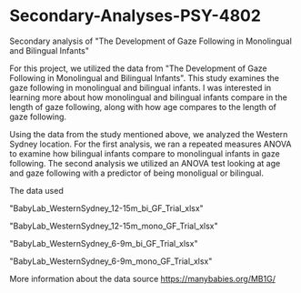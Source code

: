 # Secondary-Analyses-PSY-4802
Secondary analysis of "The Development of Gaze Following in Monolingual and Bilingual Infants"

For this project, we utilized the data from "The Development of Gaze Following in Monolingual and Bilingual Infants". This study examines the gaze following in monolingual and bilingual infants. I was interested in learning more about how monolingual and bilingual infants compare in the length of gaze following, along with how age compares to the length of gaze following.

Using the data from the study mentioned above, we analyzed the Western Sydney location. For the first analysis, we ran a repeated measures ANOVA to examine how bilingual infants compare to monolingual infants in gaze following. The second analysis we utilized an ANOVA test looking at age and gaze following with a predictor of being monoligual or bilingual.

The data used

"BabyLab_WesternSydney_12-15m_bi_GF_Trial_xlsx"

"BabyLab_WesternSydney_12-15m_mono_GF_Trial_xlsx"

"BabyLab_WesternSydney_6-9m_bi_GF_Trial_xlsx"

"BabyLab_WesternSydney_6-9m_mono_GF_Trial_xlsx"

More information about the data source https://manybabies.org/MB1G/

